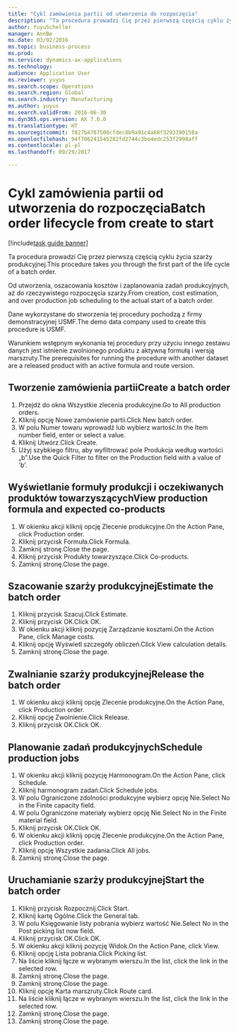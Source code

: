 ```yaml
--- 
title: "Cykl zamówienia partii od utworzenia do rozpoczęcia"
description: "Ta procedura prowadzi Cię przez pierwszą częścią cyklu życia szarży produkcyjnej."
author: YuyuScheller
manager: AnnBe
ms.date: 03/02/2016
ms.topic: business-process
ms.prod: 
ms.service: dynamics-ax-applications
ms.technology: 
audience: Application User
ms.reviewer: yuyus
ms.search.scope: Operations
ms.search.region: Global
ms.search.industry: Manufacturing
ms.author: yuyus
ms.search.validFrom: 2016-06-30
ms.dyn365.ops.version: AX 7.0.0
ms.translationtype: HT
ms.sourcegitcommit: f827b4787506cfdec8b9a91c4a68f3293190158a
ms.openlocfilehash: 94f706241545282fd2744c3be4edc253f2998aff
ms.contentlocale: pl-pl
ms.lasthandoff: 09/29/2017

---
```

# <a name="batch-order-lifecycle-from-create-to-start"></a><span data-ttu-id="0d781-103">Cykl zamówienia partii od utworzenia do rozpoczęcia</span><span class="sxs-lookup"><span data-stu-id="0d781-103">Batch order lifecycle from create to start</span></span>

[!include[task guide banner](../../includes/task-guide-banner.md)]

<span data-ttu-id="0d781-104">Ta procedura prowadzi Cię przez pierwszą częścią cyklu życia szarży produkcyjnej.</span><span class="sxs-lookup"><span data-stu-id="0d781-104">This procedure takes you through the first part of the life cycle of a batch order.</span></span>

<span data-ttu-id="0d781-105">Od utworzenia, oszacowania kosztów i zaplanowania zadań produkcyjnych, aż do rzeczywistego rozpoczęcia szarży.</span><span class="sxs-lookup"><span data-stu-id="0d781-105">From creation, cost estimation, and over production job scheduling to the actual start of a batch order.</span></span>



<span data-ttu-id="0d781-106">Dane wykorzystane do stworzenia tej procedury pochodzą z firmy demonstracyjnej USMF.</span><span class="sxs-lookup"><span data-stu-id="0d781-106">The demo data company used to create this procedure is USMF.</span></span> 



<span data-ttu-id="0d781-107">Warunkiem wstępnym wykonania tej procedury przy użyciu innego zestawu danych jest istnienie zwolnionego produktu z aktywną formułą i wersją marszruty.</span><span class="sxs-lookup"><span data-stu-id="0d781-107">The prerequisites for running the procedure with another dataset are a released product with an active formula and route version.</span></span>


## <a name="create-a-batch-order"></a><span data-ttu-id="0d781-108">Tworzenie zamówienia partii</span><span class="sxs-lookup"><span data-stu-id="0d781-108">Create a batch order</span></span>
1. <span data-ttu-id="0d781-109">Przejdź do okna Wszystkie zlecenia produkcyjne.</span><span class="sxs-lookup"><span data-stu-id="0d781-109">Go to All production orders.</span></span>
2. <span data-ttu-id="0d781-110">Kliknij opcję Nowe zamówienie partii.</span><span class="sxs-lookup"><span data-stu-id="0d781-110">Click New batch order.</span></span>
3. <span data-ttu-id="0d781-111">W polu Numer towaru wprowadź lub wybierz wartość.</span><span class="sxs-lookup"><span data-stu-id="0d781-111">In the Item number field, enter or select a value.</span></span>
4. <span data-ttu-id="0d781-112">Kliknij Utwórz.</span><span class="sxs-lookup"><span data-stu-id="0d781-112">Click Create.</span></span>
5. <span data-ttu-id="0d781-113">Użyj szybkiego filtru, aby wyfiltrować pole Produkcja według wartości „b”.</span><span class="sxs-lookup"><span data-stu-id="0d781-113">Use the Quick Filter to filter on the Production field with a value of 'b'.</span></span>

## <a name="view-production-formula-and-expected-co-products"></a><span data-ttu-id="0d781-114">Wyświetlanie formuły produkcji i oczekiwanych produktów towarzyszących</span><span class="sxs-lookup"><span data-stu-id="0d781-114">View production formula and expected co-products</span></span>
1. <span data-ttu-id="0d781-115">W okienku akcji kliknij opcję Zlecenie produkcyjne.</span><span class="sxs-lookup"><span data-stu-id="0d781-115">On the Action Pane, click Production order.</span></span>
2. <span data-ttu-id="0d781-116">Kliknij przycisk Formuła.</span><span class="sxs-lookup"><span data-stu-id="0d781-116">Click Formula.</span></span>
3. <span data-ttu-id="0d781-117">Zamknij stronę.</span><span class="sxs-lookup"><span data-stu-id="0d781-117">Close the page.</span></span>
4. <span data-ttu-id="0d781-118">Kliknij przycisk Produkty towarzyszące.</span><span class="sxs-lookup"><span data-stu-id="0d781-118">Click Co-products.</span></span>
5. <span data-ttu-id="0d781-119">Zamknij stronę.</span><span class="sxs-lookup"><span data-stu-id="0d781-119">Close the page.</span></span>

## <a name="estimate-the-batch-order"></a><span data-ttu-id="0d781-120">Szacowanie szarży produkcyjnej</span><span class="sxs-lookup"><span data-stu-id="0d781-120">Estimate the batch order</span></span>
1. <span data-ttu-id="0d781-121">Kliknij przycisk Szacuj.</span><span class="sxs-lookup"><span data-stu-id="0d781-121">Click Estimate.</span></span>
2. <span data-ttu-id="0d781-122">Kliknij przycisk OK.</span><span class="sxs-lookup"><span data-stu-id="0d781-122">Click OK.</span></span>
3. <span data-ttu-id="0d781-123">W okienku akcji kliknij pozycję Zarządzanie kosztami.</span><span class="sxs-lookup"><span data-stu-id="0d781-123">On the Action Pane, click Manage costs.</span></span>
4. <span data-ttu-id="0d781-124">Kliknij opcję Wyświetl szczegóły obliczeń.</span><span class="sxs-lookup"><span data-stu-id="0d781-124">Click View calculation details.</span></span>
5. <span data-ttu-id="0d781-125">Zamknij stronę.</span><span class="sxs-lookup"><span data-stu-id="0d781-125">Close the page.</span></span>

## <a name="release-the-batch-order"></a><span data-ttu-id="0d781-126">Zwalnianie szarży produkcyjnej</span><span class="sxs-lookup"><span data-stu-id="0d781-126">Release the batch order</span></span>
1. <span data-ttu-id="0d781-127">W okienku akcji kliknij opcję Zlecenie produkcyjne.</span><span class="sxs-lookup"><span data-stu-id="0d781-127">On the Action Pane, click Production order.</span></span>
2. <span data-ttu-id="0d781-128">Kliknij opcję Zwolnienie.</span><span class="sxs-lookup"><span data-stu-id="0d781-128">Click Release.</span></span>
3. <span data-ttu-id="0d781-129">Kliknij przycisk OK.</span><span class="sxs-lookup"><span data-stu-id="0d781-129">Click OK.</span></span>

## <a name="schedule-production-jobs"></a><span data-ttu-id="0d781-130">Planowanie zadań produkcyjnych</span><span class="sxs-lookup"><span data-stu-id="0d781-130">Schedule production jobs</span></span>
1. <span data-ttu-id="0d781-131">W okienku akcji kliknij pozycję Harmonogram.</span><span class="sxs-lookup"><span data-stu-id="0d781-131">On the Action Pane, click Schedule.</span></span>
2. <span data-ttu-id="0d781-132">Kliknij harmonogram zadań.</span><span class="sxs-lookup"><span data-stu-id="0d781-132">Click Schedule jobs.</span></span>
3. <span data-ttu-id="0d781-133">W polu Ograniczone zdolności produkcyjne wybierz opcję Nie.</span><span class="sxs-lookup"><span data-stu-id="0d781-133">Select No in the Finite capacity field.</span></span>
4. <span data-ttu-id="0d781-134">W polu Ograniczone materiały wybierz opcję Nie.</span><span class="sxs-lookup"><span data-stu-id="0d781-134">Select No in the Finite material field.</span></span>
5. <span data-ttu-id="0d781-135">Kliknij przycisk OK.</span><span class="sxs-lookup"><span data-stu-id="0d781-135">Click OK.</span></span>
6. <span data-ttu-id="0d781-136">W okienku akcji kliknij opcję Zlecenie produkcyjne.</span><span class="sxs-lookup"><span data-stu-id="0d781-136">On the Action Pane, click Production order.</span></span>
7. <span data-ttu-id="0d781-137">Kliknij opcję Wszystkie zadania.</span><span class="sxs-lookup"><span data-stu-id="0d781-137">Click All jobs.</span></span>
8. <span data-ttu-id="0d781-138">Zamknij stronę.</span><span class="sxs-lookup"><span data-stu-id="0d781-138">Close the page.</span></span>

## <a name="start-the-batch-order"></a><span data-ttu-id="0d781-139">Uruchamianie szarży produkcyjnej</span><span class="sxs-lookup"><span data-stu-id="0d781-139">Start the batch order</span></span>
1. <span data-ttu-id="0d781-140">Kliknij przycisk Rozpocznij.</span><span class="sxs-lookup"><span data-stu-id="0d781-140">Click Start.</span></span>
2. <span data-ttu-id="0d781-141">Kliknij kartę Ogólne.</span><span class="sxs-lookup"><span data-stu-id="0d781-141">Click the General tab.</span></span>
3. <span data-ttu-id="0d781-142">W polu Księgowanie listy pobrania wybierz wartość Nie.</span><span class="sxs-lookup"><span data-stu-id="0d781-142">Select No in the Post picking list now field.</span></span>
4. <span data-ttu-id="0d781-143">Kliknij przycisk OK.</span><span class="sxs-lookup"><span data-stu-id="0d781-143">Click OK.</span></span>
5. <span data-ttu-id="0d781-144">W okienku akcji kliknij pozycję Widok.</span><span class="sxs-lookup"><span data-stu-id="0d781-144">On the Action Pane, click View.</span></span>
6. <span data-ttu-id="0d781-145">Kliknij opcję Lista pobrania.</span><span class="sxs-lookup"><span data-stu-id="0d781-145">Click Picking list.</span></span>
7. <span data-ttu-id="0d781-146">Na liście kliknij łącze w wybranym wierszu.</span><span class="sxs-lookup"><span data-stu-id="0d781-146">In the list, click the link in the selected row.</span></span>
8. <span data-ttu-id="0d781-147">Zamknij stronę.</span><span class="sxs-lookup"><span data-stu-id="0d781-147">Close the page.</span></span>
9. <span data-ttu-id="0d781-148">Zamknij stronę.</span><span class="sxs-lookup"><span data-stu-id="0d781-148">Close the page.</span></span>
10. <span data-ttu-id="0d781-149">Kliknij opcję Karta marszruty.</span><span class="sxs-lookup"><span data-stu-id="0d781-149">Click Route card.</span></span>
11. <span data-ttu-id="0d781-150">Na liście kliknij łącze w wybranym wierszu.</span><span class="sxs-lookup"><span data-stu-id="0d781-150">In the list, click the link in the selected row.</span></span>
12. <span data-ttu-id="0d781-151">Zamknij stronę.</span><span class="sxs-lookup"><span data-stu-id="0d781-151">Close the page.</span></span>
13. <span data-ttu-id="0d781-152">Zamknij stronę.</span><span class="sxs-lookup"><span data-stu-id="0d781-152">Close the page.</span></span>


